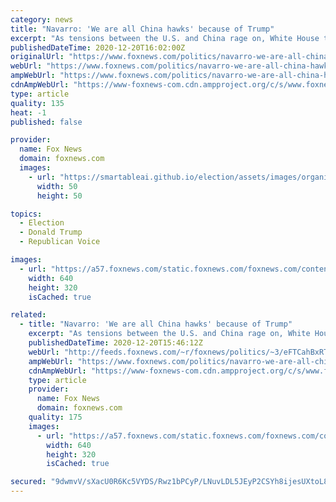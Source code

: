 ```yaml
---
category: news
title: "Navarro: 'We are all China hawks' because of Trump"
excerpt: "As tensions between the U.S. and China rage on, White House trade adviser Peter Navarro told \"Fox & Friends Weekend\" that President Trump has pushed both parties to take a tougher line against China."
publishedDateTime: 2020-12-20T16:02:00Z
originalUrl: "https://www.foxnews.com/politics/navarro-we-are-all-china-hawks-because-of-trump"
webUrl: "https://www.foxnews.com/politics/navarro-we-are-all-china-hawks-because-of-trump"
ampWebUrl: "https://www.foxnews.com/politics/navarro-we-are-all-china-hawks-because-of-trump.amp"
cdnAmpWebUrl: "https://www-foxnews-com.cdn.ampproject.org/c/s/www.foxnews.com/politics/navarro-we-are-all-china-hawks-because-of-trump.amp"
type: article
quality: 135
heat: -1
published: false

provider:
  name: Fox News
  domain: foxnews.com
  images:
    - url: "https://smartableai.github.io/election/assets/images/organizations/foxnews.com-50x50.jpg"
      width: 50
      height: 50

topics:
  - Election
  - Donald Trump
  - Republican Voice

images:
  - url: "https://a57.foxnews.com/static.foxnews.com/foxnews.com/content/uploads/2020/12/640/320/AP20350698854664.jpg?ve=1&tl=1"
    width: 640
    height: 320
    isCached: true

related:
  - title: "Navarro: 'We are all China hawks' because of Trump"
    excerpt: "As tensions between the U.S. and China rage on, White House trade adviser Peter Navarro told \"Fox & Friends Weekend\" that President Trump has pushed both parties to take a tougher line against China."
    publishedDateTime: 2020-12-20T15:46:12Z
    webUrl: "http://feeds.foxnews.com/~r/foxnews/politics/~3/eFTCahBxRTw/navarro-we-are-all-china-hawks-because-of-trump"
    ampWebUrl: "https://www.foxnews.com/politics/navarro-we-are-all-china-hawks-because-of-trump.amp"
    cdnAmpWebUrl: "https://www-foxnews-com.cdn.ampproject.org/c/s/www.foxnews.com/politics/navarro-we-are-all-china-hawks-because-of-trump.amp"
    type: article
    provider:
      name: Fox News
      domain: foxnews.com
    quality: 175
    images:
      - url: "https://a57.foxnews.com/static.foxnews.com/foxnews.com/content/uploads/2020/12/640/320/AP20350698854664.jpg?ve=1&tl=1"
        width: 640
        height: 320
        isCached: true

secured: "9dwmvV/sXacU0R6Kc5VYDS/Rwz1bPCyP/LNuvLDL5JEyP2CSYh8ijesUXtoL8/TLabz5b4v9mfVqqDqmWRWv462mtiwlPvfq0fh8HQ3IElKvoUYeM0DS0Pr4VS/Oc5FE6YzmLcJC+y/3Il4HDEmL8lLovfkWjsSucL45U/L38KvxWE7sUQV5pyRBmaQWAHuu9fF2F2dhR+/ZA67sWAfWnZhopJWNGWYVeOQS4xN4Dn37YVZjBZ7vMiqOBFn5gmPMccqyfkr5OfKgEjR91CsPcHZA7XXUQiORQsLs266+iW2T54y+jl82KGCkdFfEnNXR92m26h9QOcg+ZR8tJ2X3B7tx79vyYvEzP1jaiJchVXo=;FoxAP8JtQA+dOM16qKyvhQ=="
---
```


